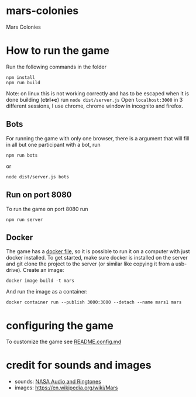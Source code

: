 # mars-colonies
Mars Colonies

# How to run the game
Run the following commands in the folder
```
npm install
npm run build
```
Note: on linux this is not working correctly and has to be escaped when it is done building (**ctrl+c**)
run `node dist/server.js`
Open `localhost:3000` in 3 different sessions, I use chrome, chrome window in incognito and firefox.

## Bots
For running the game with only one browser, there is a argument that will fill in all but one participant with a bot, run
```
npm run bots
```
or
```
node dist/server.js bots
```

## Run on port 8080
To run the game on port 8080 run
```
npm run server
```

## Docker
The game has a [docker file](./Dockerfile), so it is possible to run it on a computer with just docker installed. To get started, make sure docker is installed on the server and git clone the project to the server (or similar like copying it from a usb-drive).
Create an image:
```
docker image build -t mars
```
And run the image as a container:
```
docker container run --publish 3000:3000 --detach --name mars1 mars
```

# configuring the game
To customize the game see [README.config.md](./README.config.md)

# credit for sounds and images
- sounds: [NASA Audio and Ringtones](https://www.nasa.gov/connect/sounds/index.html)
- images: https://en.wikipedia.org/wiki/Mars
